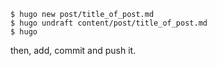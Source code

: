 ```
$ hugo new post/title_of_post.md
$ hugo undraft content/post/title_of_post.md
$ hugo
```


then, add, commit and push it.